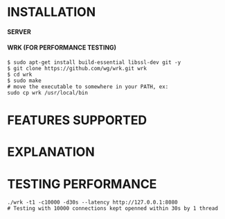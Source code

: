 
# INSTALLATION  

#### SERVER  


#### WRK (FOR PERFORMANCE TESTING)  
```
$ sudo apt-get install build-essential libssl-dev git -y
$ git clone https://github.com/wg/wrk.git wrk
$ cd wrk
$ sudo make
# move the executable to somewhere in your PATH, ex:
sudo cp wrk /usr/local/bin
```   

# FEATURES SUPPORTED  

# EXPLANATION  

# TESTING PERFORMANCE  
```
./wrk -t1 -c10000 -d30s --latency http://127.0.0.1:8080  
# Testing with 10000 connections kept openned within 30s by 1 thread  
```  



